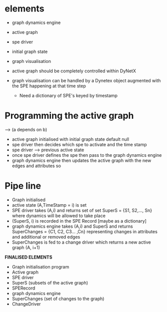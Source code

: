 # elements 
- graph dynamics engine 
- active graph 
- spe driver 
- initial graph state 
- graph visualisation 

- active graph should be completely controlled within DyNetX 
- graph visualisation can be handled by a Dynetex object augmented with the SPE happening at that time step 
    - Need a dictionary of SPE's keyed by timestamp 

# Programming the active graph 
--> (a depends on b) 

- active graph initialised with initial graph state default null 
- spe driver then decides which spe to activate and the time stamp 
- spe driver --> previous active state 
- once spe driver defines the spe then pass to the graph dynamics engine 
- graph dynamics engine then updates the active graph with the new edges and attributes so 

# Pipe line 

- Graph initialised 
- active state (A,TimeStamp = i) is set 
- SPE driver takes (A,i) and returns set of set SuperS = {S1, S2,..., Sn} where dynamics will be allowed to take place 
- (SuperS, i) is recorded in the SPE Record [maybe as a dictionary]
- graph dynamics engine takes (A,i) and SuperS and returns SuperChanges = {C1, C2, C3... ,Cn} representing changes in attributes and additional or removed edges 
- SuperChanges is fed to a change driver which returns a new active graph (A, i+1)

**FINALISED ELEMENTS** 
- Graph initialisation program 
- Active graph 
- SPE driver 
- SuperS (subsets of the active graph) 
- SPERecord 
- graph dynamics engine 
- SuperChanges (set of changes to the graph) 
- ChangeDriver 
